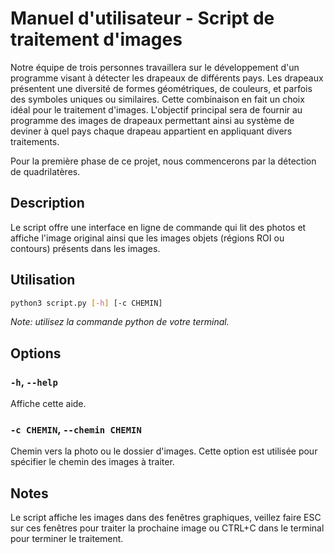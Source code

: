 # Manuel d'utilisateur - Script de traitement d'images
Notre équipe de trois personnes travaillera sur le développement d'un programme visant à détecter les drapeaux de différents pays. Les drapeaux présentent une diversité de formes géométriques, de couleurs, et parfois des symboles uniques ou similaires. Cette combinaison en fait un choix idéal pour le traitement d'images. L'objectif principal sera de fournir au programme des images de drapeaux permettant ainsi au système de deviner à quel pays chaque drapeau appartient en appliquant divers traitements.

Pour la première phase de ce projet, nous commencerons par la détection de quadrilatères.

## Description
Le script offre une interface en ligne de commande qui lit des photos et affiche l'image original ainsi que les images objets (régions ROI ou contours) présents dans les images.

## Utilisation
```bash
python3 script.py [-h] [-c CHEMIN]
```

*Note: utilisez la commande python de votre terminal.*

## Options

### `-h`, `--help`

Affiche cette aide.

### `-c CHEMIN`, `--chemin CHEMIN`

Chemin vers la photo ou le dossier d'images. Cette option est utilisée pour spécifier le chemin des images à traiter.

## Notes
Le script affiche les images dans des fenêtres graphiques, veillez faire ESC sur ces fenêtres pour traiter la prochaine image ou CTRL+C dans le terminal pour terminer le traitement.
